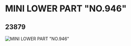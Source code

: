 # MINI LOWER PART "NO.946"
## 23879
![MINI LOWER PART "NO.946"](https://lc-www-live-s.legocdn.com/media/bricks/5/2/6125715.jpg)